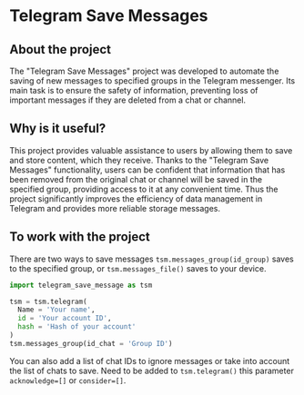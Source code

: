 # Telegram Save Messages

## About the project
The "Telegram Save Messages" project was developed to automate the saving of new messages to specified
groups in the Telegram messenger. Its main task is to ensure the safety of information, preventing
loss of important messages if they are deleted from a chat or channel.

## Why is it useful?
This project provides valuable assistance to users by allowing them to save and store content,
which they receive. Thanks to the "Telegram Save Messages" functionality, users
can be confident that information that has been removed from the original chat or channel
will be saved in the specified group, providing access to it at any convenient time. Thus the project
significantly improves the efficiency of data management in Telegram and provides more reliable storage
messages.

## To work with the project
There are two ways to save messages `tsm.messages_group(id_group)` saves to the specified group, or `tsm.messages_file()` saves to your device.
```python
import telegram_save_message as tsm

tsm = tsm.telegram(
  Name = 'Your name',
  id = 'Your account ID',
  hash = 'Hash of your account'
)
tsm.messages_group(id_chat = 'Group ID')
```

You can also add a list of chat IDs to ignore messages or take into account the list of chats to save. Need to be added to `tsm.telegram()` this parameter `acknowledge=[]` or `consider=[]`.

